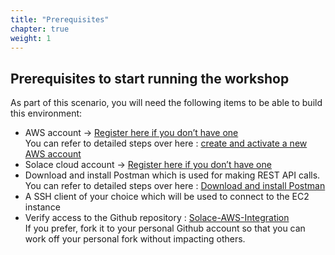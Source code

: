 ```yaml
---
title: "Prerequisites"
chapter: true
weight: 1
---
```


## Prerequisites to start running the workshop

As part of this scenario, you will need the following items to be able to build this environment:

* AWS account -> [Register here if you don’t have one](https://portal.aws.amazon.com/billing/signup#/start) \
  You can refer to detailed steps over here : [create and activate a new AWS account](https://repost.aws/knowledge-center/create-and-activate-aws-account)
* Solace cloud account -> [Register here if you don’t have one](https://console.solace.cloud/login/new-account?product=event-streaming)
* Download and install Postman which is used for making REST API calls. \
  You can refer to detailed steps over here : [Download and install Postman](https://www.postman.com/downloads/)
* A SSH client of your choice which will be used to connect to the EC2 instance
* Verify access to the Github repository : [Solace-AWS-Integration](https://github.com/SolaceLabs/solace-aws-integration) \
  If you prefer, fork it to your personal Github account so that you can work off your personal fork without impacting others.